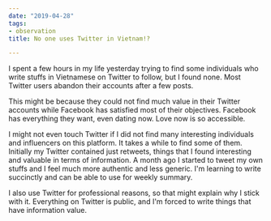 ```yaml
---
date: "2019-04-28"
tags:
- observation
title: No one uses Twitter in Vietnam!?

---
```

I spent a few hours in my life yesterday trying to find some individuals who write stuffs in Vietnamese on Twitter to follow, but I found none. Most Twitter users abandon their accounts after a few posts. 

This might be because they could not find much value in their Twitter accounts while Facebook has satisfied most of their objectives. Facebook has everything they want, even dating now. Love now is so accessible.

I might not even touch Twitter if I did not find many interesting individuals and influencers on this platform. It takes a while to find some of them. Initially my Twitter contained just retweets, things that I found interesting and valuable in terms of information. A month ago I started to tweet my own stuffs and I feel much more authentic and less generic. I'm learning to write succinctly and can be able to use for weekly summary. 

I also use Twitter for professional reasons, so that might explain why I stick with it. Everything on Twitter is public, and I'm forced to write things that have information value.